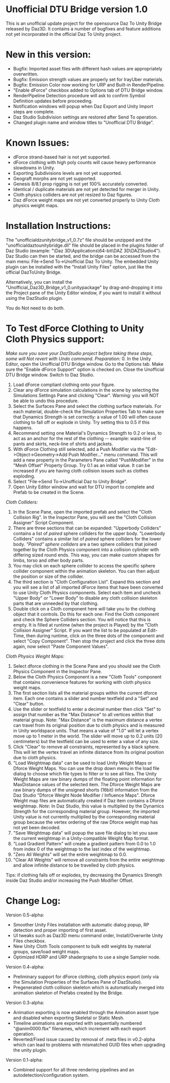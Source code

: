 Unofficial DTU Bridge version 1.0
=================================

This is an unofficial update project for the opensource Daz To Unity Bridge released by Daz3D.  It contains a number of bugfixes and feature additions not yet incorporated in the official Daz To Unity project.

New in this version:
====================
- Bugfix: Imported asset files with different hash values are appropriately overwritten.
- Bugfix: Emission strength values are properly set for IrayUber materials.
- Bugfix: Emission Color now working for URP and Built-in RenderPipeline.
- "Enable dForce" checkbox added to Options tab of DTU Bridge window.
- RenderPipeline Detection procedure will ask to confirm Symbol Definition updates before proceeding.
- Notification windows will popup when Daz Export and Unity Import steps are complete.
- Daz Studio Subdivision settings are restored after Send To operation.
- Changed plugin name and window titles to "Unofficial DTU Bridge".

Known Issues:
=============
- dForce strand-based hair is not yet supported.
- dForce clothing with high poly counts will cause heavy performance slowdowns in Unity.
- Exporting Subdivisions levels are not yet supported.
- Geograft morphs are not yet supported.
- Genesis 8/8.1 prop rigging is not yet 100% accurately converted.
- Identical / duplicate materials are not yet detected for merger in Unity.
- Cloth physics colliders are not yet resized to Daz figures.
- Daz dForce weight maps are not yet converted properly to Unity Cloth physics weight maps.

Installation Instructions:
==========================
The "unofficialdzunitybridge_v1_0.7z" file should be unzipped and the "unofficialdaztounitybridge.dll" file should be placed in the plugins folder of Daz Studio (example: "\Daz 3D\Applications\64-bit\DAZ 3D\DAZStudio4"). Daz Studio can then be started, and the bridge can be accessed from the main menu: File->Send To->Unofficial Daz To Unity. The embedded Unity plugin can be installed with the "Install Unity Files" option, just like the official DazToUnity Bridge.

Alternatively, you can install the "Unofficial_Daz3D_Bridge_v1_0.unitypackage" by drag-and-dropping it into the Project pane of the Unity Editor window, if you want to install it without using the DazStudio plugin.

You do Not need to do both.

To Test dForce Clothing to Unity Cloth Physics support:
=======================================================
*Make sure you save your DazStudio project before taking these steps, some will Not revert with Undo command.*
*Preparation:*
0. In the Unity Editor, open the Unofficial DTU Bridge window.  Go to the Options tab.  Make sure the "Enable dForce Support" option is checked on.  Close the Unofficial DTU Bridge window.  Switch to Daz Studio.
1. Load dForce compliant clothing onto your figure.
2. Clear any dForce simulation calculations in the scene by selecting the Simulations Settings Pane and clicking "Clear".  Warning: you will NOT be able to undo this procedure.
3. Select the Surfaces Pane and select the clothing surface materials.  For each material, double-check the Simulation Properties Tab to make sure that Dynamics Strength is set correctly: a value of 1.00 will often cause clothing to fall off or explode in Unity.  Try setting this to 0.5 if this happens.
4. Recommend setting one Material's Dynamics Strength to 0.2 or less, to act as an anchor for the rest of the clothing -- example: waist-line of pants and skirts, neck-line of shirts and jackets.
5. With dForce Clothing still selected, add a Push Modifier via the "Edit->Object->Geometry->Add Push Modifier..." menu command.  This will add a new property in the Parameters Pane called "PushModifier" in the "Mesh Offset" Property Group.  Try 0.1 as an initial value.  It can be increased if you are having cloth collision issues such as clothes exploding.
6. Select "File->Send To->Unofficial Daz to Unity Bridge".
7. Open Unity Editor window and wait for DTU import to complete and Prefab to be created in the Scene.

*Cloth Colliders:*
1. In the Scene Pane, open the imported prefab and select the "Cloth Collision Rig".  In the Inspector Pane, you will see the "Cloth Collision Assigner" Script Component.
2. There are three sections that can be expanded: "Upperbody Colliders" contains a list of *paired* sphere colliders for the upper body.  "Lowerbody Colliders" contains a similar list of *paired* sphere colliders for the lower body.  *"Paired" sphere colliders* are a two sphere colliders that joined together by the Cloth Physics component into a collision cylinder with differing sized round ends.  This way, you can make custom shapes for limbs, torso and other body parts.
3. You may click on each sphere collider to access the specific sphere collider component within the animation skeleton.  You can then adjust the position or size of the collider.
4. The third section is "Cloth Configuration List".  Expand this section and you will see a list of all imported dForce items that have been converted to use Unity Cloth Physics components.  Select each item and uncheck "Upper Body" or "Lower Body" to disable any cloth collision skeleton parts that are unneeded by that clothing.
5. Double click on a Cloth component here will take you to the clothing object that it controls.  Do this for each one: Find the Cloth component and check the Sphere Colliders section.  You will notice that this is empty.  It is filled at runtime (when the project is Played) by the "Cloth Collision Assigner" Script.  If you want the list to be populated at Edit-Time, then during runtime, click on the three dots of the component and select "Copy Component".  Then stop the project and click the three dots again, now select "Paste Component Values".

*Cloth Physics Weight Maps:*
1. Select dforce clothing in the Scene Pane and you should see the Cloth Physics Component in the Inspector Pane.
2. Below the Cloth Physics Component is a new "Cloth Tools" component that contains convenience features for working with cloth physics weight maps.
3. The first section lists all the material groups within the current dforce item.  Each one contains a slider and number textfield and a "Set" and "Clear" button.
4. Use the slider or textfield to enter a decimal number then click "Set" to assign that number as the "Max Distance" to all vertices within that material group.  Note: "Max Distance" is the maximum distance a vertex can travel from its original position due to cloth physics and is measured in Unity worldspace units.  That means a value of "1.0" will let a vertex move up to 1 meter in the world.  The slider will move up to 0.2 units (20 centimeters) but the textfield can be used to enter a value of any size.
5. Click "Clear" to remove all constraints, represented by a black sphere.  This will let the vertex travel an infinite distance from its original position due to cloth physics.
6. "Load Weightmap data" can be used to load Unity Weight Maps or Dforce Weight Maps.  You can use the drop down menu in the load file dialog to choose which file types to filter or to see all files.  The Unity Weight Maps are raw binary dumps of the floating point information for MaxDistance values of the selected item.  The Dforce Weight Maps are raw binary dumps of the unsigned shorts (16bit) information from the Daz Studio "Dforce Weight Node Modifier / Influence Maps".  Dforce Weight map files are automatically created if Daz item contains a Dforce weightmap.
*Note*: In Daz Studio, this value is multiplied by the Dynamics Strength for the corresponding material group.  However, the imported Unity value is not currently multiplied by the corresponding material group because the vertex ordering of the raw Dforce weight map has not yet been decoded.
7. "Save Weightmap data" will popup the save file dialog to let you save the current weightmap in a Unity-compatible Weight Map format.
8. "Load Gradient Pattern" will create a gradient pattern from 0.0 to 1.0 from index 0 of the weightmap to the last index of the weightmap.
9. "Zero All Weights" will set the entire weightmap to 0.0.
10. "Clear All Weights" will remove all constraints from the entire weightmap and allow infinite distance to be travelled by cloth physics.

Tips: if clothing falls off or explodes, try decreasing the Dynamics Strength inside Daz Studio and/or increasing the Push Modifier Offset.

Change Log:
===========
Version 0.5-alpha:
- Smoother Unity Files installation with automatic dialog popup, RP detection and proper importing of first asset.
- UI tweaks such as Daz3D menu command order, Install/Overwrite Unity Files checkbox.
- New Unity Cloth Tools component to bulk edit weights by material groups, save/load weight maps.
- Optimized HDRP and URP shadergraphs to use a single Sampler node.

Version 0.4-alpha:
- Preliminary support for dForce clothing, cloth physics export (only via the Simulation Properties of the Surfaces Pane of DazStudio).
- Pregenerated cloth collision skeleton which is automatically merged into animation skeleton of Prefabs created by the Bridge.

Version 0.3-alpha:
- Animation exporting is now enabled through the Animation asset type and disabled when exporting Skeletal or Static Mesh.
- Timeline animations are exported with sequentially numbered "@anim0000.fbx" filenames, which increment with each export operation.
- Reverted/Fixed issue caused by removal of .meta files in v0.2-alpha which can lead to problems with mismatched GUID files when upgrading the unity plugin.

Version 0.1-alpha:
- Combined support for all three rendering pipelines and an autodetection/configuration system.

